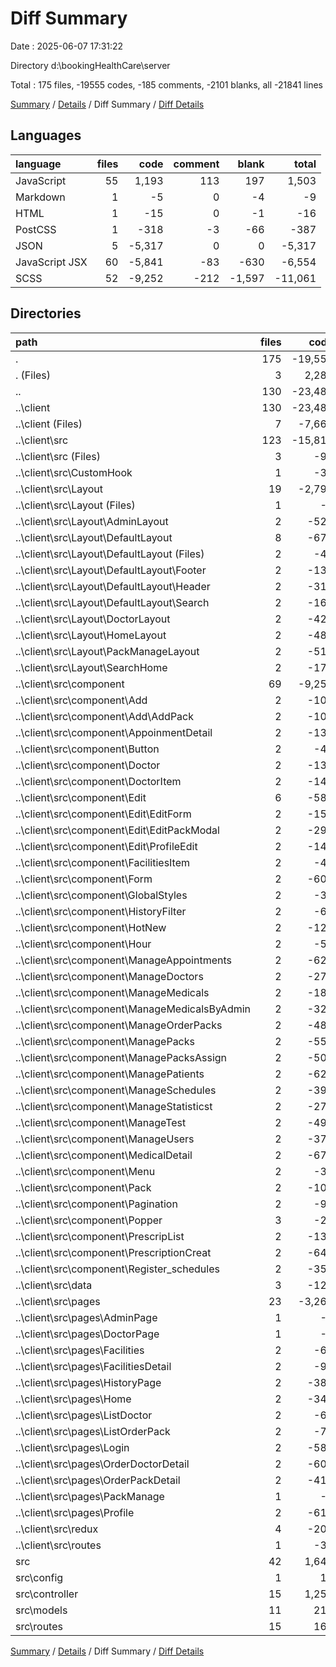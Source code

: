 # Diff Summary

Date : 2025-06-07 17:31:22

Directory d:\\bookingHealthCare\\server

Total : 175 files,  -19555 codes, -185 comments, -2101 blanks, all -21841 lines

[Summary](results.md) / [Details](details.md) / Diff Summary / [Diff Details](diff-details.md)

## Languages
| language | files | code | comment | blank | total |
| :--- | ---: | ---: | ---: | ---: | ---: |
| JavaScript | 55 | 1,193 | 113 | 197 | 1,503 |
| Markdown | 1 | -5 | 0 | -4 | -9 |
| HTML | 1 | -15 | 0 | -1 | -16 |
| PostCSS | 1 | -318 | -3 | -66 | -387 |
| JSON | 5 | -5,317 | 0 | 0 | -5,317 |
| JavaScript JSX | 60 | -5,841 | -83 | -630 | -6,554 |
| SCSS | 52 | -9,252 | -212 | -1,597 | -11,061 |

## Directories
| path | files | code | comment | blank | total |
| :--- | ---: | ---: | ---: | ---: | ---: |
| . | 175 | -19,555 | -185 | -2,101 | -21,841 |
| . (Files) | 3 | 2,282 | 33 | 16 | 2,331 |
| .. | 130 | -23,483 | -300 | -2,328 | -26,111 |
| ..\\client | 130 | -23,483 | -300 | -2,328 | -26,111 |
| ..\\client (Files) | 7 | -7,665 | -1 | -10 | -7,676 |
| ..\\client\\src | 123 | -15,818 | -299 | -2,318 | -18,435 |
| ..\\client\\src (Files) | 3 | -99 | 0 | -6 | -105 |
| ..\\client\\src\\CustomHook | 1 | -36 | 0 | -7 | -43 |
| ..\\client\\src\\Layout | 19 | -2,794 | -82 | -470 | -3,346 |
| ..\\client\\src\\Layout (Files) | 1 | -2 | 0 | 0 | -2 |
| ..\\client\\src\\Layout\\AdminLayout | 2 | -528 | -11 | -90 | -629 |
| ..\\client\\src\\Layout\\DefaultLayout | 8 | -672 | -25 | -108 | -805 |
| ..\\client\\src\\Layout\\DefaultLayout (Files) | 2 | -46 | -4 | -8 | -58 |
| ..\\client\\src\\Layout\\DefaultLayout\\Footer | 2 | -138 | -5 | -22 | -165 |
| ..\\client\\src\\Layout\\DefaultLayout\\Header | 2 | -319 | -7 | -42 | -368 |
| ..\\client\\src\\Layout\\DefaultLayout\\Search | 2 | -169 | -9 | -36 | -214 |
| ..\\client\\src\\Layout\\DoctorLayout | 2 | -422 | -9 | -61 | -492 |
| ..\\client\\src\\Layout\\HomeLayout | 2 | -482 | -15 | -86 | -583 |
| ..\\client\\src\\Layout\\PackManageLayout | 2 | -517 | -11 | -89 | -617 |
| ..\\client\\src\\Layout\\SearchHome | 2 | -171 | -11 | -36 | -218 |
| ..\\client\\src\\component | 69 | -9,259 | -164 | -1,322 | -10,745 |
| ..\\client\\src\\component\\Add | 2 | -108 | 0 | -14 | -122 |
| ..\\client\\src\\component\\Add\\AddPack | 2 | -108 | 0 | -14 | -122 |
| ..\\client\\src\\component\\AppoinmentDetail | 2 | -136 | 0 | -19 | -155 |
| ..\\client\\src\\component\\Button | 2 | -43 | 0 | -4 | -47 |
| ..\\client\\src\\component\\Doctor | 2 | -136 | 0 | -22 | -158 |
| ..\\client\\src\\component\\DoctorItem | 2 | -142 | -3 | -16 | -161 |
| ..\\client\\src\\component\\Edit | 6 | -588 | -4 | -79 | -671 |
| ..\\client\\src\\component\\Edit\\EditForm | 2 | -150 | 0 | -23 | -173 |
| ..\\client\\src\\component\\Edit\\EditPackModal | 2 | -297 | -4 | -38 | -339 |
| ..\\client\\src\\component\\Edit\\ProfileEdit | 2 | -141 | 0 | -18 | -159 |
| ..\\client\\src\\component\\FacilitiesItem | 2 | -48 | -2 | -8 | -58 |
| ..\\client\\src\\component\\Form | 2 | -608 | -3 | -94 | -705 |
| ..\\client\\src\\component\\GlobalStyles | 2 | -31 | -1 | -2 | -34 |
| ..\\client\\src\\component\\HistoryFilter | 2 | -67 | 0 | -5 | -72 |
| ..\\client\\src\\component\\HotNew | 2 | -122 | -1 | -21 | -144 |
| ..\\client\\src\\component\\Hour | 2 | -53 | -7 | -10 | -70 |
| ..\\client\\src\\component\\ManageAppointments | 2 | -620 | -9 | -94 | -723 |
| ..\\client\\src\\component\\ManageDoctors | 2 | -278 | -10 | -28 | -316 |
| ..\\client\\src\\component\\ManageMedicals | 2 | -187 | -13 | -30 | -230 |
| ..\\client\\src\\component\\ManageMedicalsByAdmin | 2 | -321 | -9 | -62 | -392 |
| ..\\client\\src\\component\\ManageOrderPacks | 2 | -481 | -10 | -59 | -550 |
| ..\\client\\src\\component\\ManagePacks | 2 | -552 | -8 | -70 | -630 |
| ..\\client\\src\\component\\ManagePacksAssign | 2 | -508 | -10 | -64 | -582 |
| ..\\client\\src\\component\\ManagePatients | 2 | -624 | -14 | -86 | -724 |
| ..\\client\\src\\component\\ManageSchedules | 2 | -396 | -4 | -71 | -471 |
| ..\\client\\src\\component\\ManageStatisticst | 2 | -274 | 0 | -37 | -311 |
| ..\\client\\src\\component\\ManageTest | 2 | -496 | -9 | -64 | -569 |
| ..\\client\\src\\component\\ManageUsers | 2 | -377 | -12 | -57 | -446 |
| ..\\client\\src\\component\\MedicalDetail | 2 | -674 | -2 | -106 | -782 |
| ..\\client\\src\\component\\Menu | 2 | -33 | 0 | -7 | -40 |
| ..\\client\\src\\component\\Pack | 2 | -108 | -2 | -16 | -126 |
| ..\\client\\src\\component\\Pagination | 2 | -93 | 0 | -15 | -108 |
| ..\\client\\src\\component\\Popper | 3 | -26 | 0 | -1 | -27 |
| ..\\client\\src\\component\\PrescripList | 2 | -136 | -1 | -15 | -152 |
| ..\\client\\src\\component\\PrescriptionCreat | 2 | -641 | -26 | -87 | -754 |
| ..\\client\\src\\component\\Register_schedules | 2 | -352 | -4 | -59 | -415 |
| ..\\client\\src\\data | 3 | -126 | 0 | -10 | -136 |
| ..\\client\\src\\pages | 23 | -3,268 | -52 | -496 | -3,816 |
| ..\\client\\src\\pages\\AdminPage | 1 | -9 | 0 | -2 | -11 |
| ..\\client\\src\\pages\\DoctorPage | 1 | -7 | 0 | -3 | -10 |
| ..\\client\\src\\pages\\Facilities | 2 | -62 | 0 | -7 | -69 |
| ..\\client\\src\\pages\\FacilitiesDetail | 2 | -92 | -4 | -9 | -105 |
| ..\\client\\src\\pages\\HistoryPage | 2 | -386 | -11 | -44 | -441 |
| ..\\client\\src\\pages\\Home | 2 | -345 | -5 | -54 | -404 |
| ..\\client\\src\\pages\\ListDoctor | 2 | -67 | 0 | -14 | -81 |
| ..\\client\\src\\pages\\ListOrderPack | 2 | -79 | -4 | -15 | -98 |
| ..\\client\\src\\pages\\Login | 2 | -581 | -12 | -89 | -682 |
| ..\\client\\src\\pages\\OrderDoctorDetail | 2 | -604 | -1 | -113 | -718 |
| ..\\client\\src\\pages\\OrderPackDetail | 2 | -411 | -1 | -58 | -470 |
| ..\\client\\src\\pages\\PackManage | 1 | -9 | 0 | -2 | -11 |
| ..\\client\\src\\pages\\Profile | 2 | -616 | -14 | -86 | -716 |
| ..\\client\\src\\redux | 4 | -203 | -1 | -6 | -210 |
| ..\\client\\src\\routes | 1 | -33 | 0 | -1 | -34 |
| src | 42 | 1,646 | 82 | 211 | 1,939 |
| src\\config | 1 | 11 | 0 | 3 | 14 |
| src\\controller | 15 | 1,257 | 72 | 143 | 1,472 |
| src\\models | 11 | 210 | 0 | 28 | 238 |
| src\\routes | 15 | 168 | 10 | 37 | 215 |

[Summary](results.md) / [Details](details.md) / Diff Summary / [Diff Details](diff-details.md)